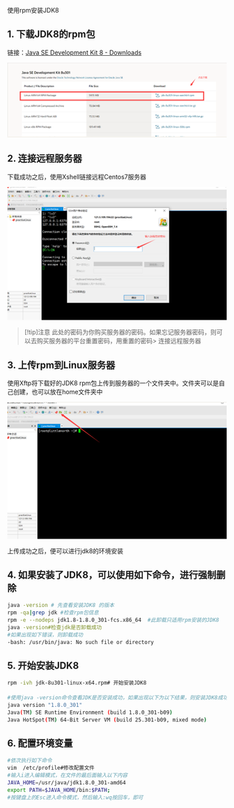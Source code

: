 
使用rpm安装JDK8

## 1. 下载JDK8的rpm包

链接：[Java SE Development Kit 8 - Downloads](https://www.oracle.com/java/technologies/javase/javase-jdk8-downloads.html)

![Snipaste_2024-06-30_14-41-26.png](assets/Snipaste_2024-06-30_14-41-26.png)

## 2. 连接远程服务器

下载成功之后，使用Xshell链接远程Centos7服务器

![Snipaste_2024-06-30_14-42-27.png](assets/Snipaste_2024-06-30_14-42-27.png)

>[!tip]注意
> 此处的密码为你购买服务器的密码。如果忘记服务器密码，则可以去购买服务器的平台重置密码，用重置的密码> 连接远程服务器

## 3. 上传rpm到Linux服务器

使用Xftp将下载好的JDK8 rpm包上传到服务器的一个文件夹中。文件夹可以是自己创建，也可以放在home文件夹中

![Snipaste_2024-06-30_14-44-42.png](assets/Snipaste_2024-06-30_14-44-42.png)

上传成功之后，便可以进行jdk8的环境安装

## 4. 如果安装了JDK8，可以使用如下命令，进行强制删除

```sh
java -version # 先查看安装JDK8 的版本
rpm -qa|grep jdk #检查rpm包信息
rpm -e --nodeps jdk1.8-1.8.0_301-fcs.x86_64  #此卸载只适用rpm安装的JDK8
java -version#检查jdk是否卸载成功
#如果出现如下错误，则卸载成功
-bash: /usr/bin/java: No such file or directory
```

## 5. 开始安装JDK8

```sh
rpm -ivh jdk-8u301-linux-x64.rpm# 开始安装JDK8

#使用java -version命令查看JDK是否安装成功，如果出现以下为以下结果，则安装JDK8成功
java version "1.8.0_301"
Java(TM) SE Runtime Environment (build 1.8.0_301-b09)
Java HotSpot(TM) 64-Bit Server VM (build 25.301-b09, mixed mode)
```

## 6. 配置环境变量

```sh
#依次执行如下命令
vim  /etc/profile#修改配置文件
#输入i进入编辑模式，在文件的最后面输入以下内容
JAVA_HOME=/usr/java/jdk1.8.0_301-amd64
export PATH=$JAVA_HOME/bin:$PATH;
#按键盘上的Esc进入命令模式，然后输入:wq按回车，即可
```
